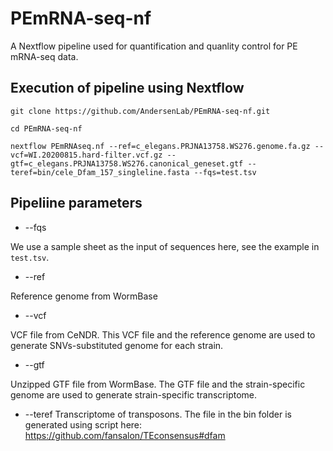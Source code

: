 # PEmRNA-seq-nf

A Nextflow pipeline used for quantification and quanlity control for PE mRNA-seq data.

## Execution of pipeline using Nextflow
```
git clone https://github.com/AndersenLab/PEmRNA-seq-nf.git

cd PEmRNA-seq-nf

nextflow PEmRNAseq.nf --ref=c_elegans.PRJNA13758.WS276.genome.fa.gz --vcf=WI.20200815.hard-filter.vcf.gz --gtf=c_elegans.PRJNA13758.WS276.canonical_geneset.gtf --teref=bin/cele_Dfam_157_singleline.fasta --fqs=test.tsv 
```


## Pipeliine parameters

* --fqs

We use a sample sheet as the input of sequences here, see the example in `test.tsv`.

* --ref

Reference genome from WormBase

* --vcf

VCF file from CeNDR. 
This VCF file and the reference genome are used to generate SNVs-substituted genome for each strain.

* --gtf

Unzipped GTF file from WormBase.
The GTF file and the strain-specific genome are used to generate strain-specific transcriptome.


* --teref
Transcriptome of transposons. The file in the bin folder is generated using script here: https://github.com/fansalon/TEconsensus#dfam



